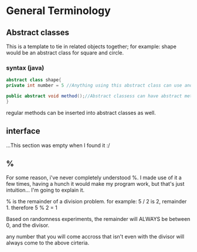 # General Terminology

## Abstract classes
This is a template to tie in related objects together; for example: shape would be an abstract class for square and circle.

### syntax (java)
```java
abstract class shape{
private int number = 5 //Anything using this abstract class can use and change the number for their own purposes.

public abstract void method();//Abstract classess can have abstract methods, which are like theoretical methods that can abe exuecuted if the extended class has modified it.
}
```
regular methods can be inserted into abstract classes as well.

## interface
...This section was empty when I found it :/

## %
For some reason, i've never completely understood %. I made use of it a few times, having a hunch it would make my program work, but that's just intuition... I'm going to explain it.

% is the remainder of a division problem. for example: 5 / 2 is 2, remainder 1. therefore
5 % 2 = 1

Based on randomness experiments, the remainder will ALWAYS be between 0, and the divisor.

any number that you will come accross that isn't even with the divisor will always come to the above cirteria.

